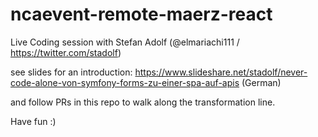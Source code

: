 # ncaevent-remote-maerz-react
Live Coding session with Stefan Adolf 
(@elmariachi111 / https://twitter.com/stadolf)

see slides for an introduction: https://www.slideshare.net/stadolf/never-code-alone-von-symfony-forms-zu-einer-spa-auf-apis (German)

and follow PRs in this repo to walk along the transformation line.

Have fun :)
